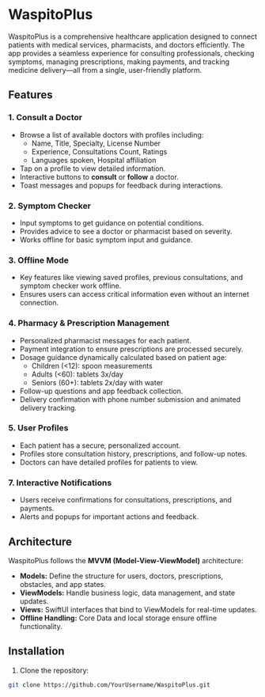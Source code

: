 # WaspitoPlus

WaspitoPlus is a comprehensive healthcare application designed to connect patients with medical services, pharmacists, and doctors efficiently. The app provides a seamless experience for consulting professionals, checking symptoms, managing prescriptions, making payments, and tracking medicine delivery—all from a single, user-friendly platform.

## Features

### 1. **Consult a Doctor**
- Browse a list of available doctors with profiles including:
  - Name, Title, Specialty, License Number
  - Experience, Consultations Count, Ratings
  - Languages spoken, Hospital affiliation
- Tap on a profile to view detailed information.
- Interactive buttons to **consult** or **follow** a doctor.
- Toast messages and popups for feedback during interactions.

### 2. **Symptom Checker**
- Input symptoms to get guidance on potential conditions.
- Provides advice to see a doctor or pharmacist based on severity.
- Works offline for basic symptom input and guidance.

### 3. **Offline Mode**
- Key features like viewing saved profiles, previous consultations, and symptom checker work offline.
- Ensures users can access critical information even without an internet connection.

### 4. **Pharmacy & Prescription Management**
- Personalized pharmacist messages for each patient.
- Payment integration to ensure prescriptions are processed securely.
- Dosage guidance dynamically calculated based on patient age:
  - Children (<12): spoon measurements
  - Adults (<60): tablets 3x/day
  - Seniors (60+): tablets 2x/day with water
- Follow-up questions and app feedback collection.
- Delivery confirmation with phone number submission and animated delivery tracking.

### 5. **User Profiles**
- Each patient has a secure, personalized account.
- Profiles store consultation history, prescriptions, and follow-up notes.
- Doctors can have detailed profiles for patients to view.

### 7. **Interactive Notifications**
- Users receive confirmations for consultations, prescriptions, and payments.
- Alerts and popups for important actions and feedback.

## Architecture

WaspitoPlus follows the **MVVM (Model-View-ViewModel)** architecture:

- **Models:** Define the structure for users, doctors, prescriptions, obstacles, and app states.
- **ViewModels:** Handle business logic, data management, and state updates.
- **Views:** SwiftUI interfaces that bind to ViewModels for real-time updates.
- **Offline Handling:** Core Data and local storage ensure offline functionality.

## Installation

1. Clone the repository:
```bash
git clone https://github.com/YourUsername/WaspitoPlus.git
